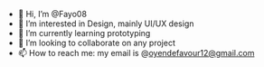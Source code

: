 - 👋 Hi, I’m @Fayo08
- 👀 I’m interested in Design, mainly UI/UX design
- 🌱 I’m currently learning prototyping 
- 💞️ I’m looking to collaborate on any project 
- 📫 How to reach me: my email is @oyendefavour12@gmail.com

<!---
Fayo08/Fayo08 is a ✨ special ✨ repository because its `README.md` (this file) appears on your GitHub profile.
You can click the Preview link to take a look at your changes.
--->
